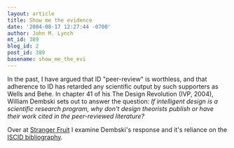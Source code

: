 ```yaml
---
layout: article
title: Show me the evidence
date: '2004-08-17 12:27:44 -0700'
author: John M. Lynch
mt_id: 389
blog_id: 2
post_id: 389
basename: show_me_the_evi
---
```

In the past, I have argued that ID "peer-review" is worthless, and that adherence to ID has retarded any scientific output by such supporters as Wells and Behe. In chapter 41 of his The Design Revolution (IVP, 2004), William Dembski sets out to answer the question: _If intelligent design is a scientific research program, why don't design theorists publish or have their work cited in the peer-reviewed literature?_

Over at [Stranger Fruit](http://darwin.bc.asu.edu/blog/index.php?p=124) I examine Dembski's response and it's reliance on the [ISCID bibliography](http://www.iscid.org/bibliography/bibliography.php).

